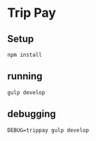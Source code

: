 # Trip Pay

## Setup

    npm install

## running

    gulp develop

## debugging

    DEBUG=trippay gulp develop
